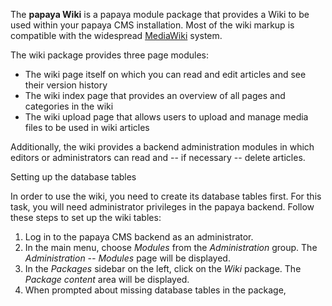
The **papaya Wiki** is a papaya module package that provides a Wiki to be used within your papaya CMS installation. Most of the wiki markup is compatible with the widespread [MediaWiki](http://www.mediawiki.org/wiki/MediaWiki) system.

The wiki package provides three page modules:

-   The wiki page itself on which you can read and edit articles and see their version history
-   The wiki index page that provides an overview of all pages and categories in the wiki
-   The wiki upload page that allows users to upload and manage media files to be used in wiki articles

Additionally, the wiki provides a backend administration modules in which editors or administrators can read and -- if necessary -- delete articles.

Setting up the database tables

In order to use the wiki, you need to create its database tables first. For this task, you will need administrator privileges in the papaya backend. Follow these steps to set up the wiki tables:

1.  Log in to the papaya CMS backend as an administrator.
2.  In the main menu, choose *Modules* from the *Administration* group. The *Administration -- Modules* page will be displayed.
3.  In the *Packages* sidebar on the left, click on the *Wiki* package. The *Package content* area will be displayed.
4.  When prompted about missing database tables in the package,
